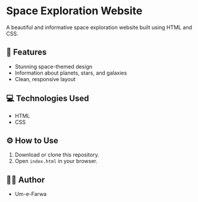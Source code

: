 # Space Exploration Website

A beautiful and informative space exploration website built using HTML and CSS.

## 🚀 Features

- Stunning space-themed design
- Information about planets, stars, and galaxies
- Clean, responsive layout

## 💻 Technologies Used

- HTML
- CSS

## ⚙️ How to Use

1. Download or clone this repository.
2. Open `index.html` in your browser.

## 🙋‍♀️ Author

- Um-e-Farwa
